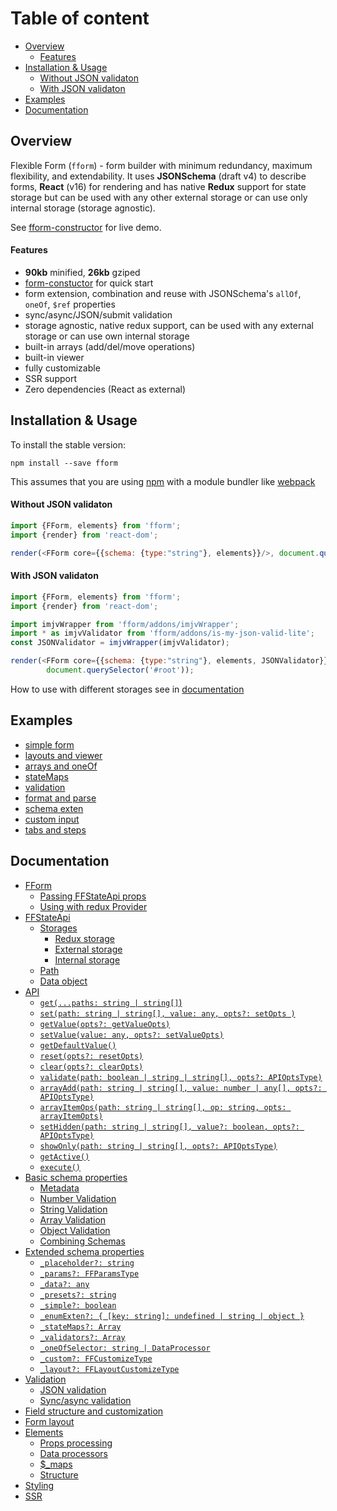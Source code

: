 # Table of content

<!-- toc -->

- [Overview](#overview)
    + [Features](#features)
- [Installation & Usage](#installation--usage)
    + [Without JSON validaton](#without-json-validaton)
    + [With JSON validaton](#with-json-validaton)
- [Examples](#examples)
- [Documentation](#documentation)

<!-- tocstop -->

## Overview
Flexible Form (`fform`) - form builder with minimum redundancy, maximum flexibility, and extendability. It uses **JSONSchema** (draft v4) to describe forms, **React** (v16) for rendering and has native **Redux** support for state storage but can be used with any other external storage or can use only internal storage (storage agnostic).

See [fform-constructor](https://wtnm.github.io/fform-constructor/index.html) for live demo.

#### Features
- **90kb** minified, **26kb** gziped
- [form-constuctor](https://wtnm.github.io/fform-constructor/index.html) for quick start
- form extension, combination and reuse with JSONSchema's `allOf`, `oneOf`, `$ref` properties
- sync/async/JSON/submit validation
- storage agnostic, native redux support, can be used with any external storage or can use own internal storage
- built-in arrays (add/del/move operations)
- built-in viewer
- fully customizable
- SSR support
- Zero dependencies (React as external)


## Installation & Usage

To install the stable version:

```
npm install --save fform
```

This assumes that you are using [npm](https://www.npmjs.com/) with a module bundler like [webpack](https://webpack.js.org/)


#### Without JSON validaton

```js
import {FForm, elements} from 'fform';
import {render} from 'react-dom';

render(<FForm core={{schema: {type:"string"}, elements}}/>, document.querySelector('#root'));
```

#### With JSON validaton

```js
import {FForm, elements} from 'fform';
import {render} from 'react-dom';

import imjvWrapper from 'fform/addons/imjvWrapper';
import * as imjvValidator from 'fform/addons/is-my-json-valid-lite';
const JSONValidator = imjvWrapper(imjvValidator);

render(<FForm core={{schema: {type:"string"}, elements, JSONValidator}}/>,
		document.querySelector('#root'));
```

How to use with different storages see in [documentation](documentation.md#redux-storage)

## Examples
<!-- toc-examples -->

- [simple form](https://wtnm.github.io/fform-constructor/index.html#url=examples.json&selector=0)
- [layouts and viewer](https://wtnm.github.io/fform-constructor/index.html#url=examples.json&selector=1)
- [arrays and oneOf](https://wtnm.github.io/fform-constructor/index.html#url=examples.json&selector=2)
- [stateMaps](https://wtnm.github.io/fform-constructor/index.html#url=examples.json&selector=3)
- [validation](https://wtnm.github.io/fform-constructor/index.html#url=examples.json&selector=4)
- [format and parse](https://wtnm.github.io/fform-constructor/index.html#url=examples.json&selector=5)
- [schema exten](https://wtnm.github.io/fform-constructor/index.html#url=examples.json&selector=6)
- [custom input](https://wtnm.github.io/fform-constructor/index.html#url=examples.json&selector=7)
- [tabs and steps](https://wtnm.github.io/fform-constructor/index.html#url=examples.json&selector=8)

<!-- tocstop -->


## Documentation
<!-- toc-docs -->

- [FForm](documentation.md#fform)
    + [Passing FFStateApi props](documentation.md#passing-ffstateapi-props)
    + [Using with redux Provider](documentation.md#using-with-redux-provider)
- [FFStateApi](documentation.md#ffstateapi)
  * [Storages](documentation.md#storages)
    + [Redux storage](documentation.md#redux-storage)
    + [External storage](documentation.md#external-storage)
    + [Internal storage](documentation.md#internal-storage)
  * [Path](documentation.md#path)
  * [Data object](documentation.md#data-object)
- [API](documentation.md#api)
    + [`get(...paths: string | string[]`)](documentation.md#getpaths-string--string)
    + [`set(path: string | string[], value: any, opts?: setOpts )`](documentation.md#setpath-string--string-value-any-opts-setopts-)
    + [`getValue(opts?: getValueOpts)`](documentation.md#getvalueopts-getvalueopts)
    + [`setValue(value: any, opts?: setValueOpts)`](documentation.md#setvaluevalue-any-opts-setvalueopts)
    + [`getDefaultValue()`](documentation.md#getdefaultvalue)
    + [`reset(opts?: resetOpts)`](documentation.md#resetopts-resetopts)
    + [`clear(opts?: clearOpts)`](documentation.md#clearopts-clearopts)
    + [`validate(path: boolean | string | string[], opts?: APIOptsType)`](documentation.md#validatepath-boolean--string--string-opts-apioptstype)
    + [`arrayAdd(path: string | string[], value: number | any[], opts?: APIOptsType)`](documentation.md#arrayaddpath-string--string-value-number--any-opts-apioptstype)
    + [`arrayItemOps(path: string | string[], op: string, opts: arrayItemOpts)`](documentation.md#arrayitemopspath-string--string-op-string-opts-arrayitemopts)
    + [`setHidden(path: string | string[], value?: boolean, opts?: APIOptsType)`](documentation.md#sethiddenpath-string--string-value-boolean-opts-apioptstype)
    + [`showOnly(path: string | string[], opts?: APIOptsType)`](documentation.md#showonlypath-string--string-opts-apioptstype)
    + [`getActive()`](documentation.md#getactive)
    + [`execute()`](documentation.md#execute)
- [Basic schema properties](documentation.md#basic-schema-properties)
    + [Metadata](documentation.md#metadata)
    + [Number Validation](documentation.md#number-validation)
    + [String Validation](documentation.md#string-validation)
    + [Array Validation](documentation.md#array-validation)
    + [Object Validation](documentation.md#object-validation)
    + [Combining Schemas](documentation.md#combining-schemas)
- [Extended schema properties](documentation.md#extended-schema-properties)
    + [`_placeholder?: string`](documentation.md#_placeholder-string)
    + [`_params?: FFParamsType`](documentation.md#_params-ffparamstype)
    + [`_data?: any`](documentation.md#_data-any)
    + [`_presets?: string`](documentation.md#_presets-string)
    + [`_simple?: boolean`](documentation.md#_simple-boolean)
    + [`_enumExten?: { [key: string]: undefined | string | object }`](documentation.md#_enumexten--key-string-undefined--string--object-)
    + [`_stateMaps?: Array`](documentation.md#_statemaps-array-)
    + [`_validators?: Array`](documentation.md#_validators-array)
    + [`_oneOfSelector: string | DataProcessor`](documentation.md#_oneofselector-string--dataprocessor)
    + [`_custom?: FFCustomizeType`](documentation.md#_custom-ffcustomizetype)
    + [`_layout?: FFLayoutCustomizeType`](documentation.md#_layout-fflayoutcustomizetype)
- [Validation](documentation.md#validation)
    + [JSON validation](documentation.md#json-validation)
    + [Sync/async validation](documentation.md#syncasync-validation)
- [Field structure and customization](documentation.md#field-structure-and-customization)
- [Form layout](documentation.md#form-layout)
- [Elements](documentation.md#elements)
    + [Props processing](documentation.md#props-processing)
    + [Data processors](documentation.md#data-processors)
    + [$_maps](documentation.md#_maps-)
    + [Structure](documentation.md#structure)
- [Styling](documentation.md#styling)
- [SSR](documentation.md#ssr)

<!-- tocstop -->
